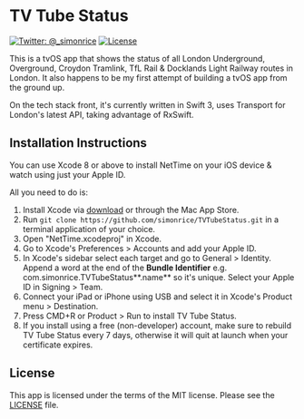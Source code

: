 # TV Tube Status

[![Twitter: @_simonrice](https://img.shields.io/badge/contact-@_simonrice-blue.svg?style=flat)](https://twitter.com/_simonrice)
[![License](https://img.shields.io/badge/license-MIT-green.svg?style=flat)](https://github.com/simonrice/TVTubeStatus/blob/master/LICENSE)

This is a tvOS app that shows the status of all London Underground, Overground, Croydon Tramlink, TfL Rail & Docklands Light Railway routes in London.  It also happens to be my first attempt of building a tvOS app from the ground up.

On the tech stack front, it's currently written in Swift 3, uses Transport for London's latest API, taking advantage of RxSwift.

## Installation Instructions

You can use Xcode 8 or above to install NetTime on your iOS device & watch using just your Apple ID.

All you need to do is:

1. Install Xcode via [download](https://developer.apple.com/xcode/download/) or through the Mac App Store.
1. Run `git clone https://github.com/simonrice/TVTubeStatus.git` in a terminal application of your choice.
1. Open "NetTime.xcodeproj" in Xcode.
1. Go to Xcode's Preferences > Accounts and add your Apple ID.
1. In Xcode's sidebar select each target and go to General > Identity. Append a word at the end of the **Bundle Identifier** e.g. com.simonrice.TVTubeStatus**.name** so it's unique. Select your Apple ID in Signing > Team.
1. Connect your iPad or iPhone using USB and select it in Xcode's Product menu > Destination.
1. Press CMD+R or Product > Run to install TV Tube Status.
1. If you install using a free (non-developer) account, make sure to rebuild TV Tube Status every 7 days, otherwise it will quit at launch when your certificate expires.

## License

This app is licensed under the terms of the MIT license. Please see the [LICENSE](LICENSE) file.
